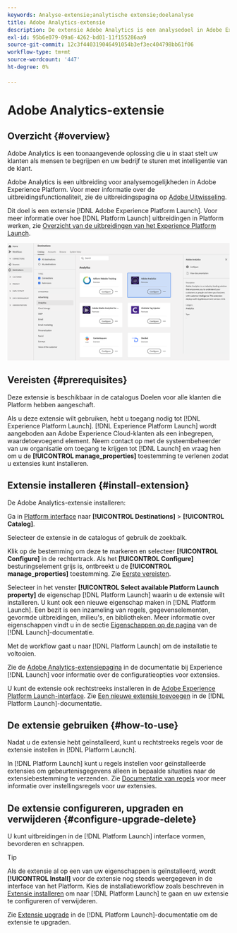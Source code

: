 ```yaml
---
keywords: Analyse-extensie;analytische extensie;doelanalyse
title: Adobe Analytics-extensie
description: De extensie Adobe Analytics is een analysedoel in Adobe Experience Platform. Voor meer informatie over de uitbreidingsfunctionaliteit, zie de uitbreidingspagina op de Uitwisseling van Adobe.
exl-id: 95b6e079-09a6-4262-bd01-11f155286aa9
source-git-commit: 12c3f440319046491054b3ef3ec404798bb61f06
workflow-type: tm+mt
source-wordcount: '447'
ht-degree: 0%

---
```


# Adobe Analytics-extensie

## Overzicht {#overview}

Adobe Analytics is een toonaangevende oplossing die u in staat stelt uw klanten als mensen te begrijpen en uw bedrijf te sturen met intelligentie van de klant.

Adobe Analytics is een uitbreiding voor analysemogelijkheden in Adobe Experience Platform. Voor meer informatie over de uitbreidingsfunctionaliteit, zie de uitbreidingspagina op [Adobe Uitwisseling](https://exchange.adobe.com/experiencecloud.details.100156.html).

Dit doel is een extensie [!DNL Adobe Experience Platform Launch]. Voor meer informatie over hoe [!DNL Platform Launch] uitbreidingen in Platform werken, zie [Overzicht van de uitbreidingen van het Experience Platform Launch](../launch-extensions/overview.md).

![Adobe Analytics-extensie](../../assets/catalog/analytics/adobe-analytics/catalog.png)

## Vereisten {#prerequisites}

Deze extensie is beschikbaar in de catalogus Doelen voor alle klanten die Platform hebben aangeschaft.

Als u deze extensie wilt gebruiken, hebt u toegang nodig tot [!DNL Experience Platform Launch]. [!DNL Experience Platform Launch] wordt aangeboden aan Adobe Experience Cloud-klanten als een inbegrepen, waardetoevoegend element. Neem contact op met de systeembeheerder van uw organisatie om toegang te krijgen tot [!DNL Launch] en vraag hen om u de **[!UICONTROL manage_properties]** toestemming te verlenen zodat u extensies kunt installeren.

## Extensie installeren {#install-extension}

De Adobe Analytics-extensie installeren:

Ga in [Platform interface](http://platform.adobe.com/) naar **[!UICONTROL Destinations]** > **[!UICONTROL Catalog]**.

Selecteer de extensie in de catalogus of gebruik de zoekbalk.

Klik op de bestemming om deze te markeren en selecteer **[!UICONTROL Configure]** in de rechtertrack. Als het **[!UICONTROL Configure]** besturingselement grijs is, ontbreekt u de **[!UICONTROL manage_properties]** toestemming. Zie [Eerste vereisten](#prerequisites).

Selecteer in het venster **[!UICONTROL Select available Platform Launch property]** de eigenschap [!DNL Platform Launch] waarin u de extensie wilt installeren. U kunt ook een nieuwe eigenschap maken in [!DNL Platform Launch]. Een bezit is een inzameling van regels, gegevenselementen, gevormde uitbreidingen, milieu&#39;s, en bibliotheken. Meer informatie over eigenschappen vindt u in de sectie [Eigenschappen op de pagina](../../../tags/ui/administration/companies-and-properties.md#properties-page) van de [!DNL Launch]-documentatie.

Met de workflow gaat u naar [!DNL Platform Launch] om de installatie te voltooien.

Zie de [Adobe Analytics-extensiepagina](https://experienceleague.adobe.com/docs/launch-learn/implementing-in-websites-with-launch/implement-solutions/analytics.html) in de documentatie bij Experience [!DNL Launch] voor informatie over de configuratieopties voor extensies.

U kunt de extensie ook rechtstreeks installeren in de [Adobe Experience Platform Launch-interface](https://launch.adobe.com/). Zie [Een nieuwe extensie toevoegen](../../../tags/ui/managing-resources/extensions/overview.md#add-a-new-extension) in de [!DNL Platform Launch]-documentatie.

## De extensie gebruiken {#how-to-use}

Nadat u de extensie hebt geïnstalleerd, kunt u rechtstreeks regels voor de extensie instellen in [!DNL Platform Launch].

In [!DNL Platform Launch] kunt u regels instellen voor geïnstalleerde extensies om gebeurtenisgegevens alleen in bepaalde situaties naar de extensiebestemming te verzenden. Zie [Documentatie van regels](../../../tags/ui/managing-resources/rules.md) voor meer informatie over instellingsregels voor uw extensies.

## De extensie configureren, upgraden en verwijderen {#configure-upgrade-delete}

U kunt uitbreidingen in de [!DNL Platform Launch] interface vormen, bevorderen en schrappen.

>[!TIP]
>
>Als de extensie al op een van uw eigenschappen is geïnstalleerd, wordt **[!UICONTROL Install]** voor de extensie nog steeds weergegeven in de interface van het Platform. Kies de installatieworkflow zoals beschreven in [Extensie installeren](#install-extension) om naar [!DNL Platform Launch] te gaan en uw extensie te configureren of verwijderen.

Zie [Extensie upgrade](../../../tags/ui/managing-resources/extensions/extension-upgrade.md) in de [!DNL Platform Launch]-documentatie om de extensie te upgraden.
